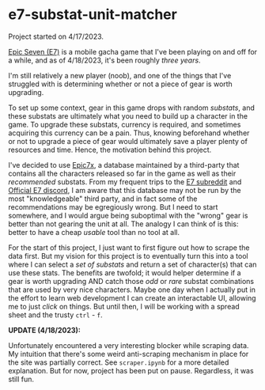 # e7-substat-unit-matcher

Project started on 4/17/2023.

[Epic Seven (E7)](https://epic7.smilegatemegaport.com/) is a mobile gacha game that I've been playing on and off for a while, and as of 4/18/2023, it's been roughly *three years*.

I'm still relatively a new player (noob), and one of the things that I've struggled with is determining whether or not a piece of gear is worth upgrading.

To set up some context, gear in this game drops with random *substats*, and these substats are ultimately what you need to build up a character in the game. To upgrade these substats, currency is required, and sometimes acquiring this currency can be a pain. Thus, knowing beforehand whether or not to upgrade a piece of gear would ultimately save a player plenty of resources and time. Hence, the motivation behind this project.

I've decided to use [Epic7x](https://epic7x.com/), a database maintained by a third-party that contains all the characters released so far in the game as well as their *recommended* substats. From my frequent trips to the [E7 subreddit](https://www.reddit.com/r/EpicSeven/) and [Official E7 discord](https://discord.com/invite/8FeByWG), I am aware that this database may not be run by the most "knowledgeable" third party, and in fact some of the recommendations may be egregiously wrong. But I need to start somewhere, and I would argue being suboptimal with the "wrong" gear is better than not gearing the unit at all. The analogy I can think of is this: better to have a cheap *usable* tool than no tool at all.

For the start of this project, I just want to first figure out how to scrape the data first. But my vision for this project is to eventually turn this into a tool where I can select a *set of substats* and return a set of character(s) that can use these stats. The benefits are twofold; it would helper determine if a gear is worth upgrading AND catch those *odd* or *rare* substat combinations that are used by very nice characters. Maybe one day when I actually put in the effort to learn web development I can create an interactable UI, allowing me to just *click* on things. But until then, I will be working with a spread sheet and the trusty `ctrl` - `f`.


**UPDATE (4/18/2023):**

Unfortunately encountered a very interesting blocker while scraping data. My intuition that there's some weird anti-scraping mechanism in place for the site was partially correct. See `scraper.ipynb` for a more detailed explanation. But for now, project has been put on pause. Regardless, it was still fun.
